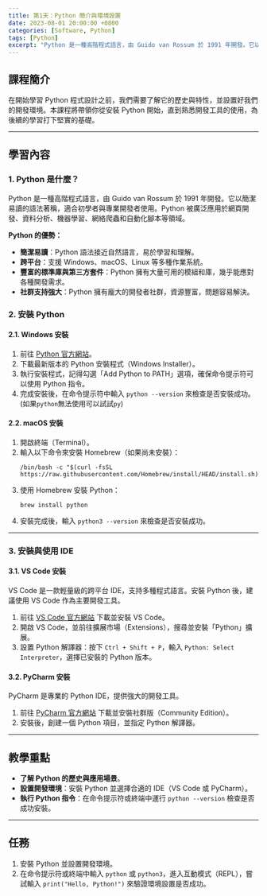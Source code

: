 ```yaml
---
title: 第1天：Python 簡介與環境設置
date: 2023-08-01 20:00:00 +0800
categories: [Software, Python]
tags: [Python] 
excerpt: "Python 是一種高階程式語言，由 Guido van Rossum 於 1991 年開發。它以簡潔易讀的語法著稱，適合初學者與專業開發者使用。Python 被廣泛應用於網頁開發、資料分析、機器學習、網絡爬蟲和自動化腳本等領域"
---
```


## 課程簡介
在開始學習 Python 程式設計之前，我們需要了解它的歷史與特性，並設置好我們的開發環境。本課程將帶領你從安裝 Python 開始，直到熟悉開發工具的使用，為後續的學習打下堅實的基礎。

---

## 學習內容

### 1. Python 是什麼？
Python 是一種高階程式語言，由 Guido van Rossum 於 1991 年開發。它以簡潔易讀的語法著稱，適合初學者與專業開發者使用。Python 被廣泛應用於網頁開發、資料分析、機器學習、網絡爬蟲和自動化腳本等領域。

**Python 的優勢：**
- **簡潔易讀**：Python 語法接近自然語言，易於學習和理解。
- **跨平台**：支援 Windows、macOS、Linux 等多種作業系統。
- **豐富的標準庫與第三方套件**：Python 擁有大量可用的模組和庫，幾乎能應對各種開發需求。
- **社群支持強大**：Python 擁有龐大的開發者社群，資源豐富，問題容易解決。

### 2. 安裝 Python

#### 2.1. Windows 安裝
1. 前往 [Python 官方網站](https://www.python.org/)。
2. 下載最新版本的 Python 安裝程式（Windows Installer）。
3. 執行安裝程式，記得勾選「Add Python to PATH」選項，確保命令提示符可以使用 Python 指令。
4. 完成安裝後，在命令提示符中輸入 `python --version` 來檢查是否安裝成功。(如果`python`無法使用可以試試`py`)

#### 2.2. macOS 安裝
1. 開啟終端（Terminal）。
2. 輸入以下命令來安裝 Homebrew（如果尚未安裝）：
   ```
   /bin/bash -c "$(curl -fsSL https://raw.githubusercontent.com/Homebrew/install/HEAD/install.sh)"
   ```
3. 使用 Homebrew 安裝 Python：
   ```
   brew install python
   ```
4. 安裝完成後，輸入 `python3 --version` 來檢查是否安裝成功。

---

### 3. 安裝與使用 IDE

#### 3.1. VS Code 安裝
VS Code 是一款輕量級的跨平台 IDE，支持多種程式語言。安裝 Python 後，建議使用 VS Code 作為主要開發工具。

1. 前往 [VS Code 官方網站](https://code.visualstudio.com/) 下載並安裝 VS Code。
2. 開啟 VS Code，並前往擴展市場（Extensions），搜尋並安裝「Python」擴展。
3. 設置 Python 解譯器：按下 `Ctrl + Shift + P`，輸入 `Python: Select Interpreter`，選擇已安裝的 Python 版本。

#### 3.2. PyCharm 安裝
PyCharm 是專業的 Python IDE，提供強大的開發工具。

1. 前往 [PyCharm 官方網站](https://www.jetbrains.com/pycharm/) 下載並安裝社群版（Community Edition）。
2. 安裝後，創建一個 Python 項目，並指定 Python 解譯器。

---

## 教學重點
- **了解 Python 的歷史與應用場景**。
- **設置開發環境**：安裝 Python 並選擇合適的 IDE（VS Code 或 PyCharm）。
- **執行 Python 指令**：在命令提示符或終端中運行 `python --version` 檢查是否成功安裝。

---

## 任務
1. 安裝 Python 並設置開發環境。
2. 在命令提示符或終端中輸入 `python` 或 `python3`，進入互動模式（REPL），嘗試輸入 `print("Hello, Python!")` 來驗證環境設置是否成功。

